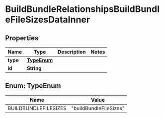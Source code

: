 

# BuildBundleRelationshipsBuildBundleFileSizesDataInner


## Properties

| Name | Type | Description | Notes |
|------------ | ------------- | ------------- | -------------|
|**type** | [**TypeEnum**](#TypeEnum) |  |  |
|**id** | **String** |  |  |



## Enum: TypeEnum

| Name | Value |
|---- | -----|
| BUILDBUNDLEFILESIZES | &quot;buildBundleFileSizes&quot; |



